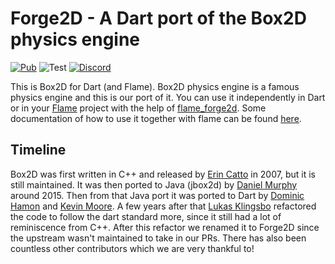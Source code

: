# Forge2D - A Dart port of the Box2D physics engine
[![Pub](https://img.shields.io/pub/v/forge2d.svg?style=popout)](https://pub.dartlang.org/packages/forge2d) ![Test](https://github.com/flame-engine/forge2d/workflows/Test/badge.svg?branch=master&event=push) [![Discord](https://img.shields.io/discord/509714518008528896.svg)](https://discord.gg/pxrBmy4)

This is Box2D for Dart (and Flame).
Box2D physics engine is a famous physics engine and this is our port of it.
You can use it independently in Dart or in your [Flame](https://github.com/flame-engine/flame) project with the help of [flame_forge2d](https://github.com/flame-engine/flame_forge2d).
Some documentation of how to use it together with flame can be found [here](https://github.com/flame-engine/flame/blob/master/doc/box2d.md).

## Timeline
Box2D was first written in C++ and released by [Erin Catto](https://github.com/erincatto) in 2007, but it is still maintained.
It was then ported to Java (jbox2d) by [Daniel Murphy](https://github.com/dmurph) around 2015.
Then from that Java port it was ported to Dart by [Dominic Hamon](https://github.com/dominichamon) and [Kevin Moore](https://github.com/kevmoo).
A few years after that [Lukas Klingsbo](https://github.com/spydon) refactored the code to follow the dart standard more, since it still had a lot of reminiscence from C++.
After this refactor we renamed it to Forge2D since the upstream wasn't maintained to take in our PRs.
There has also been countless other contributors which we are very thankful to!